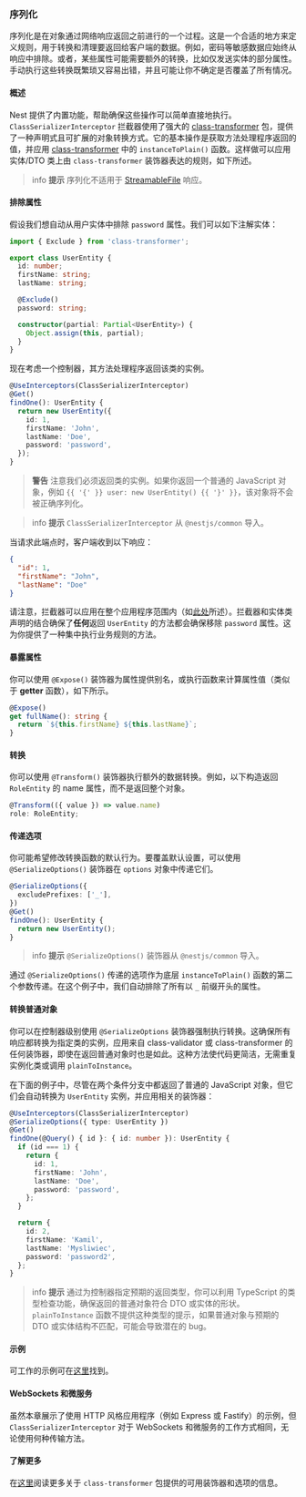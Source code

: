 ### 序列化

序列化是在对象通过网络响应返回之前进行的一个过程。这是一个合适的地方来定义规则，用于转换和清理要返回给客户端的数据。例如，密码等敏感数据应始终从响应中排除。或者，某些属性可能需要额外的转换，比如仅发送实体的部分属性。手动执行这些转换既繁琐又容易出错，并且可能让你不确定是否覆盖了所有情况。

#### 概述

Nest 提供了内置功能，帮助确保这些操作可以简单直接地执行。`ClassSerializerInterceptor` 拦截器使用了强大的 [class-transformer](https://github.com/typestack/class-transformer) 包，提供了一种声明式且可扩展的对象转换方式。它的基本操作是获取方法处理程序返回的值，并应用 [class-transformer](https://github.com/typestack/class-transformer) 中的 `instanceToPlain()` 函数。这样做可以应用实体/DTO 类上由 `class-transformer` 装饰器表达的规则，如下所述。

> info **提示** 序列化不适用于 [StreamableFile](https://docs.nestjs.com/techniques/streaming-files#streamable-file-class) 响应。

#### 排除属性

假设我们想自动从用户实体中排除 `password` 属性。我们可以如下注解实体：

```typescript
import { Exclude } from 'class-transformer';

export class UserEntity {
  id: number;
  firstName: string;
  lastName: string;

  @Exclude()
  password: string;

  constructor(partial: Partial<UserEntity>) {
    Object.assign(this, partial);
  }
}
```

现在考虑一个控制器，其方法处理程序返回该类的实例。

```typescript
@UseInterceptors(ClassSerializerInterceptor)
@Get()
findOne(): UserEntity {
  return new UserEntity({
    id: 1,
    firstName: 'John',
    lastName: 'Doe',
    password: 'password',
  });
}
```

> **警告** 注意我们必须返回类的实例。如果你返回一个普通的 JavaScript 对象，例如 `{{ '{' }} user: new UserEntity() {{ '}' }}`，该对象将不会被正确序列化。

> info **提示** `ClassSerializerInterceptor` 从 `@nestjs/common` 导入。

当请求此端点时，客户端收到以下响应：

```json
{
  "id": 1,
  "firstName": "John",
  "lastName": "Doe"
}
```

请注意，拦截器可以应用在整个应用程序范围内（如[此处](https://docs.nestjs.com/interceptors#binding-interceptors)所述）。拦截器和实体类声明的结合确保了**任何**返回 `UserEntity` 的方法都会确保移除 `password` 属性。这为你提供了一种集中执行业务规则的方法。

#### 暴露属性

你可以使用 `@Expose()` 装饰器为属性提供别名，或执行函数来计算属性值（类似于 **getter** 函数），如下所示。

```typescript
@Expose()
get fullName(): string {
  return `${this.firstName} ${this.lastName}`;
}
```

#### 转换

你可以使用 `@Transform()` 装饰器执行额外的数据转换。例如，以下构造返回 `RoleEntity` 的 name 属性，而不是返回整个对象。

```typescript
@Transform(({ value }) => value.name)
role: RoleEntity;
```

#### 传递选项

你可能希望修改转换函数的默认行为。要覆盖默认设置，可以使用 `@SerializeOptions()` 装饰器在 `options` 对象中传递它们。

```typescript
@SerializeOptions({
  excludePrefixes: ['_'],
})
@Get()
findOne(): UserEntity {
  return new UserEntity();
}
```

> info **提示** `@SerializeOptions()` 装饰器从 `@nestjs/common` 导入。

通过 `@SerializeOptions()` 传递的选项作为底层 `instanceToPlain()` 函数的第二个参数传递。在这个例子中，我们自动排除了所有以 `_` 前缀开头的属性。

#### 转换普通对象

你可以在控制器级别使用 `@SerializeOptions` 装饰器强制执行转换。这确保所有响应都转换为指定类的实例，应用来自 class-validator 或 class-transformer 的任何装饰器，即使在返回普通对象时也是如此。这种方法使代码更简洁，无需重复实例化类或调用 `plainToInstance`。

在下面的例子中，尽管在两个条件分支中都返回了普通的 JavaScript 对象，但它们会自动转换为 `UserEntity` 实例，并应用相关的装饰器：

```typescript
@UseInterceptors(ClassSerializerInterceptor)
@SerializeOptions({ type: UserEntity })
@Get()
findOne(@Query() { id }: { id: number }): UserEntity {
  if (id === 1) {
    return {
      id: 1,
      firstName: 'John',
      lastName: 'Doe',
      password: 'password',
    };
  }

  return {
    id: 2,
    firstName: 'Kamil',
    lastName: 'Mysliwiec',
    password: 'password2',
  };
}
```

> info **提示** 通过为控制器指定预期的返回类型，你可以利用 TypeScript 的类型检查功能，确保返回的普通对象符合 DTO 或实体的形状。`plainToInstance` 函数不提供这种类型的提示，如果普通对象与预期的 DTO 或实体结构不匹配，可能会导致潜在的 bug。

#### 示例

可工作的示例可在[这里](https://github.com/nestjs/nest/tree/master/sample/21-serializer)找到。

#### WebSockets 和微服务

虽然本章展示了使用 HTTP 风格应用程序（例如 Express 或 Fastify）的示例，但 `ClassSerializerInterceptor` 对于 WebSockets 和微服务的工作方式相同，无论使用何种传输方法。

#### 了解更多

在[这里](https://github.com/typestack/class-transformer)阅读更多关于 `class-transformer` 包提供的可用装饰器和选项的信息。